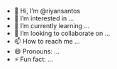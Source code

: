 - 👋 Hi, I’m @riyansantos
- 👀 I’m interested in ...
- 🌱 I’m currently learning ...
- 💞️ I’m looking to collaborate on ...
- 📫 How to reach me ...
- 😄 Pronouns: ...
- ⚡ Fun fact: ...

<!---
riyansantos/riyansantos is a ✨ special ✨ repository because its `README.md` (this file) appears on your GitHub profile.
You can click the Preview link to take a look at your changes.
---> 
